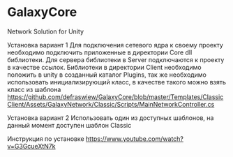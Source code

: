 # GalaxyCore
Network Solution for Unity

Установка вариант 1
Для подключения сетевого ядра к своему проекту необходимо подключить приложенные в директории Core dll библиотеки. Для сервера библиотеки в Server подключаются к проекту в качестве ссылок. 
Библиотеки в директории Client необходимо положить в unity в созданный каталог Plugins, так же необходимо использовать инициализирующий класс, в качестве такого можно взять класс из шаблона 
https://github.com/defraswiew/GalaxyCore/blob/master/Templates/ClassicClient/Assets/GalaxyNetwork/Classic/Scripts/MainNetworkController.cs


Установка вариант 2
Использовать один из доступных шаблонов, на данный момент доступен шаблон Classic

Инструкция по установке https://www.youtube.com/watch?v=G3GcueXtN7k
 
 
